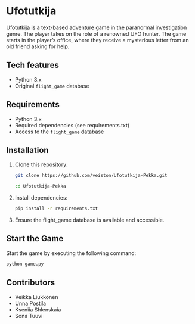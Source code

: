 # Ufotutkija

Ufotutkija is a text-based adventure game in the paranormal investigation genre. The player takes on the role of
a renowned UFO hunter. The game starts in the player’s office, where they receive a mysterious letter from an old friend
asking for help.

## Tech features
- Python 3.x 
- Original `flight_game` database

## Requirements
- Python 3.x 
- Required dependencies (see requirements.txt)
- Access to the `flight_game` database

## Installation
1. Clone this repository:
   ```sh
   git clone https://github.com/veiston/Ufotutkija-Pekka.git
   ```
    ```sh
   cd Ufotutkija-Pekka
   ```
2. Install dependencies:
    ```sh
   pip install -r requirements.txt
   ```
3. Ensure the flight_game database is available and accessible.

## Start the Game
Start the game by executing the following command:
 ```sh
 python game.py
 ```

## Contributors
- Veikka Liukkonen
- Unna Postila
- Kseniia Shlenskaia
- Sona Tuuvi

##
